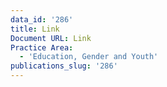 ```yaml
---
data_id: '286'
title: Link
Document URL: Link
Practice Area:
  - 'Education, Gender and Youth'
publications_slug: '286'
---
```

